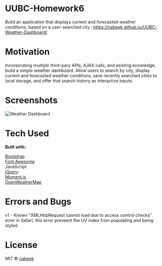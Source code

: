# UUBC-Homework6

Build an application that displays current and forecasted weather conditions, based on a user-searched city : https://nabeek.github.io/UUBC-Weather-Dashboard/

# Motivation

Incorporating multiple third-pary APIs, AJAX calls, and existing knowledge, build a simple weather dashboard. Allow users to search by city, display current and forecasted weather conditions, save recently searched cities to local storage, and offer that search history as interactive inputs.

# Screenshots
![Weather Dashboard](#)

# Tech Used

**Built with:**

[Bootstrap](https://getbootstrap.com)\
[Font Awesome](https://fontawesome.com)\
JavaScript\
[jQuery](https://jquery.com)\
[Moment.js](https://momentjs.com)\
[OpenWeatherMap](https://openweathermap.org/)

# Errors and Bugs

v1 - Known "XMLHttpRequest cannot load due to access control checks" error in Safari; this error preveent the UV index from populating and being styled

# License

MIT © [nabeek](https://github.com/nabeek)